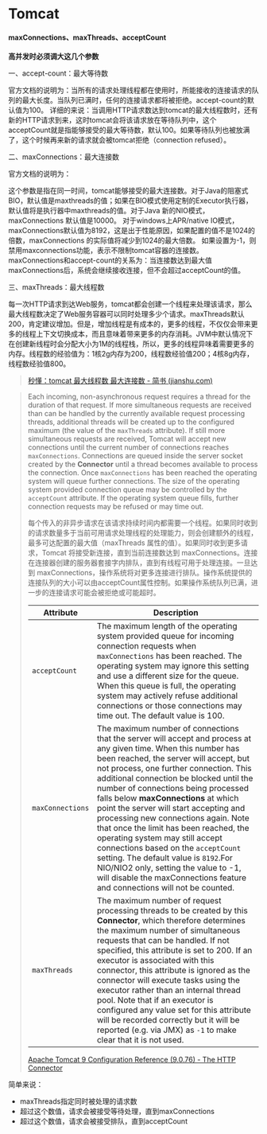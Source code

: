 # Tomcat

#### maxConnections、maxThreads、acceptCount

**高并发时必须调大这几个参数**

一、accept-count：最大等待数

官方文档的说明为：当所有的请求处理线程都在使用时，所能接收的连接请求的队列的最大长度。当队列已满时，任何的连接请求都将被拒绝。accept-count的默认值为100。
 详细的来说：当调用HTTP请求数达到tomcat的最大线程数时，还有新的HTTP请求到来，这时tomcat会将该请求放在等待队列中，这个acceptCount就是指能够接受的最大等待数，默认100。如果等待队列也被放满了，这个时候再来新的请求就会被tomcat拒绝（connection refused）。

二、maxConnections：最大连接数

官方文档的说明为：

这个参数是指在同一时间，tomcat能够接受的最大连接数。对于Java的阻塞式BIO，默认值是maxthreads的值；如果在BIO模式使用定制的Executor执行器，默认值将是执行器中maxthreads的值。对于Java 新的NIO模式，maxConnections 默认值是10000。
 对于windows上APR/native IO模式，maxConnections默认值为8192，这是出于性能原因，如果配置的值不是1024的倍数，maxConnections 的实际值将减少到1024的最大倍数。
 如果设置为-1，则禁用maxconnections功能，表示不限制tomcat容器的连接数。
 maxConnections和accept-count的关系为：当连接数达到最大值maxConnections后，系统会继续接收连接，但不会超过acceptCount的值。

三、maxThreads：最大线程数

每一次HTTP请求到达Web服务，tomcat都会创建一个线程来处理该请求，那么最大线程数决定了Web服务容器可以同时处理多少个请求。maxThreads默认200，肯定建议增加。但是，增加线程是有成本的，更多的线程，不仅仅会带来更多的线程上下文切换成本，而且意味着带来更多的内存消耗。JVM中默认情况下在创建新线程时会分配大小为1M的线程栈，所以，更多的线程异味着需要更多的内存。线程数的经验值为：1核2g内存为200，线程数经验值200；4核8g内存，线程数经验值800。

> [秒懂：tomcat 最大线程数 最大连接数 - 简书 (jianshu.com)](https://www.jianshu.com/p/5198359b59f7)

> Each incoming, non-asynchronous request requires a thread for the duration of that request. If more simultaneous requests are received than can be handled by the currently available request processing threads, additional threads will be created up to the configured maximum (the value of the `maxThreads` attribute). If still more simultaneous requests are received, Tomcat will accept new connections until the current number of connections reaches `maxConnections`. Connections are queued inside the server socket created by the **Connector** until a thread becomes available to process the connection. Once `maxConnections` has been reached the operating system will queue further connections. The size of the operating system provided connection queue may be controlled by the `acceptCount` attribute. If the operating system queue fills, further connection requests may be refused or may time out.
>
> 每个传入的非异步请求在该请求持续时间内都需要一个线程。如果同时收到的请求数量多于当前可用请求处理线程的处理能力，则会创建额外的线程，最多可达配置的最大值（maxThreads 属性的值）。如果同时收到更多请求，Tomcat 将接受新连接，直到当前连接数达到 maxConnections。连接在连接器创建的服务器套接字内排队，直到有线程可用于处理连接。一旦达到 maxConnections，操作系统将对更多连接进行排队。操作系统提供的连接队列的大小可以由acceptCount属性控制。如果操作系统队列已满，进一步的连接请求可能会被拒绝或可能超时。
>
> | Attribute | Description |
> | ---------------- | ------------------------------------------------------------ |
> | `acceptCount`    | The maximum length of the operating system provided queue for incoming connection requests when `maxConnections` has been reached. The operating system may ignore this setting and use a different size for the queue. When this queue is full, the operating system may actively refuse additional connections or those connections may time out. The default value is 100. |
> | `maxConnections` | The maximum number of connections that the server will accept and process at any given time. When this number has been reached, the server will accept, but not process, one further connection. This additional connection be blocked until the number of connections being processed falls below **maxConnections** at which point the server will start accepting and processing new connections again. Note that once the limit has been reached, the operating system may still accept connections based on the `acceptCount` setting. The default value is `8192`.For NIO/NIO2 only, setting the value to -1, will disable the maxConnections feature and connections will not be counted. |
> | `maxThreads` | The maximum number of request processing threads to be created by this **Connector**, which therefore determines the maximum number of simultaneous requests that can be handled. If not specified, this attribute is set to 200. If an executor is associated with this connector, this attribute is ignored as the connector will execute tasks using the executor rather than an internal thread pool. Note that if an executor is configured any value set for this attribute will be recorded correctly but it will be reported (e.g. via JMX) as `-1` to make clear that it is not used. |
>
> [Apache Tomcat 9 Configuration Reference (9.0.76) - The HTTP Connector](https://tomcat.apache.org/tomcat-9.0-doc/config/http.html)

简单来说：

- maxThreads指定同时被处理的请求数
- 超过这个数值，请求会被接受等待处理，直到maxConnections
- 超过这个数值，请求会被接受排队，直到acceptCount